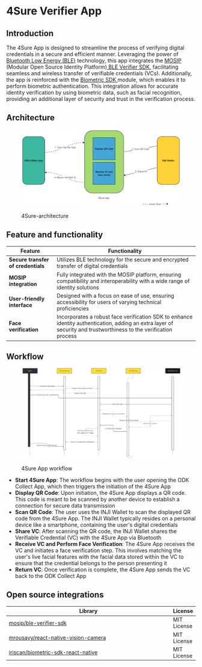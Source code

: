 # 4Sure Verifier App

## Introduction

The 4Sure App is designed to streamline the process of verifying digital credentials in a secure and efficient manner. Leveraging the power of [Bluetooth Low Energy (BLE)](https://en.wikipedia.org/wiki/Bluetooth\_Low\_Energy) technology, this app integrates the [MOSIP](https://mosip.io/#1) (Modular Open Source Identity Platform)[ BLE Verifier SDK](https://docs.mosip.io/inji/integration-guide/ble-verifier), facilitating seamless and wireless transfer of verifiable credentials (VCs). Additionally, the app is reinforced with the [Biometric SDK ](https://github.com/biometric-technologies/biometric-sdk-react-native)module, which enables it to perform biometric authentication. This integration allows for accurate identity verification by using biometric data, such as facial recognition, providing an additional layer of security and trust in the verification process.

## Architecture

<figure><img src="../../.gitbook/assets/4sure-architecture.jpg" alt=""><figcaption><p>4Sure-architecture</p></figcaption></figure>

## Feature and functionality

| Feature                            | Functionality                                                                                                                                                     |
| ---------------------------------- | ----------------------------------------------------------------------------------------------------------------------------------------------------------------- |
| **Secure transfer of credentials** | Utilizes BLE technology for the secure and encrypted transfer of digital credentials                                                                              |
| **MOSIP integration**              | Fully integrated with the MOSIP platform, ensuring compatibility and interoperability with a wide range of identity solutions                                     |
| **User-friendly interface**        | Designed with a focus on ease of use, ensuring accessibility for users of varying technical proficiencies                                                         |
| **Face verification**              | Incorporates a robust face verification SDK to enhance identity authentication, adding an extra layer of security and trustworthiness to the verification process |

## Workflow

<figure><img src="../../.gitbook/assets/4Sure-app-workFlow.jpg" alt=""><figcaption><p>4Sure App workflow</p></figcaption></figure>

* **Start 4Sure App**: The workflow begins with the user opening the ODK Collect App, which then triggers the initiation of the 4Sure App
* **Display QR Code**: Upon initiation, the 4Sure App displays a QR code. This code is meant to be scanned by another device to establish a connection for secure data transmission
* **Scan QR Code**: The user uses the INJI Wallet to scan the displayed QR code from the 4Sure App. The INJI Wallet typically resides on a personal device like a smartphone, containing the user's digital credentials
* **Share VC**: After scanning the QR code, the INJI Wallet shares the Verifiable Credential (VC) with the 4Sure App via Bluetooth
* **Receive VC and Perform Face Verification**: The 4Sure App receives the VC and initiates a face verification step. This involves matching the user's live facial features with the facial data stored within the VC to ensure that the credential belongs to the person presenting it
* **Return VC**: Once verification is complete, the 4Sure App sends the VC back to the ODK Collect App

## Open source integrations

<table><thead><tr><th width="444">Library</th><th>License</th></tr></thead><tbody><tr><td><a href="https://github.com/mosip/ble-verifier-sdk">mosip/ble-verifier-sdk</a></td><td>MIT License</td></tr><tr><td><a href="https://github.com/mrousavy/react-native-vision-camera">mrousavy/react-native-vision-camera</a></td><td>MIT License</td></tr><tr><td><a href="https://github.com/biometric-technologies/biometric-sdk-react-native">iriscan/biometric-sdk-react-native</a></td><td>MIT License</td></tr></tbody></table>
